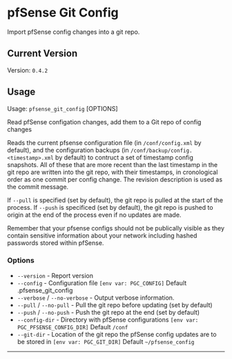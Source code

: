 # pfSense Git Config

Import pfSense config changes into a git repo.

## Current Version

Version: `0.4.2`

## Usage

Usage: `pfsense_git_config` [OPTIONS]

Read pfSense configation changes, add them to a Git repo of config changes

Reads the current pfsense configuration file (in `/conf/config.xml` by
default), and the configuration backups
(in `/conf/backup/config.<timestamp>.xml` by default) to contruct a set of
timestamp config snapshots. All of these that are more recent than the last
timestamp in the git repo are written into the git repo, with their
timestamps, in cronological order as one commit per config change. The
revision description is used as the commit message.

If `--pull` is specified (set by default), the git repo is pulled at the start
of the process. If `--push` is specificed (set by default), the git repo is
pushed to origin at the end of the process even if no updates are made.

Remember that your pfsense configs should not be publically visible as they
contain sensitive information about your network including hashed passwords
stored within pfSense.

### Options

- `--version` - Report version
- `--config` - Configuration file `[env var: PGC_CONFIG]` Default .pfsense_git_config
- `--verbose` / `--no-verbose` - Output verbose information.
- `--pull` / `--no-pull` - Pull the git repo before updating (set by default)
- `--push` / `--no-push` - Push the git repo at the end (set by default)
- `--config-dir` - Directory with pfSense configurations `[env var: PGC_PFSENSE_CONFIG_DIR]` Default `/conf`
- `--git-dir` - Location of the git repo the pfSense config updates are to be stored in `[env var: PGC_GIT_DIR]` Default `~/pfsense_config`

---
